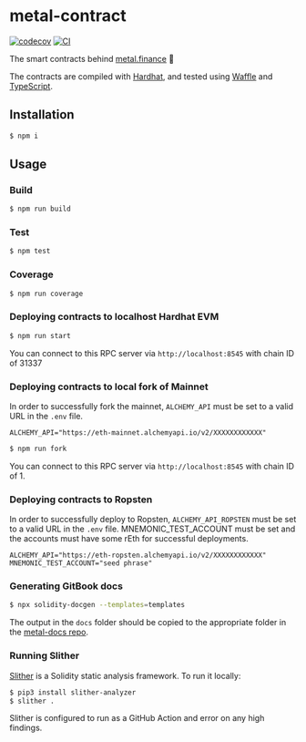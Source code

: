 # metal-contract

[![codecov](https://codecov.io/gh/metal-finance/metal-contract/branch/master/graph/badge.svg?token=CI26SD9SGE)](https://codecov.io/gh/metal-finance/metal-contract)
[![CI](https://github.com/metal-finance/metal-contract/workflows/CI/badge.svg)](https://github.com/metal-finance/metal-contract/actions?query=workflow%3ACI)

The smart contracts behind [metal.finance](https://metalswap.finance) 🤠

The contracts are compiled with [Hardhat](https://hardhat.org/getting-started/), and tested using [Waffle](https://hardhat.org/guides/waffle-testing.html#testing-with-ethers-js-waffle) and [TypeScript](https://hardhat.org/guides/typescript.html#typescript-support).

## Installation

```bash
$ npm i
```

## Usage

### Build

```bash
$ npm run build
```

### Test

```bash
$ npm test
```

### Coverage

```bash
$ npm run coverage
```

### Deploying contracts to localhost Hardhat EVM

```bash
$ npm run start
```
You can connect to this RPC server via `http://localhost:8545` with chain ID of 31337

### Deploying contracts to local fork of Mainnet

In order to successfully fork the mainnet, `ALCHEMY_API` must be set to a valid URL in the `.env` file.
```
ALCHEMY_API="https://eth-mainnet.alchemyapi.io/v2/XXXXXXXXXXXX"
```

```bash
$ npm run fork
```
You can connect to this RPC server via `http://localhost:8545` with chain ID of 1.

### Deploying contracts to Ropsten

In order to successfully deploy to Ropsten, `ALCHEMY_API_ROPSTEN` must be set to a valid URL in the `.env` file.
MNEMONIC_TEST_ACCOUNT must be set and the accounts must have some rEth for successful deployments.
```
ALCHEMY_API="https://eth-ropsten.alchemyapi.io/v2/XXXXXXXXXXXX"
MNEMONIC_TEST_ACCOUNT="seed phrase"
```


### Generating GitBook docs

```bash
$ npx solidity-docgen --templates=templates
```

The output in the `docs` folder should be copied to the appropriate folder in the [metal-docs repo](https://docs.metalswap.finance/).

### Running Slither

[Slither](https://github.com/crytic/slither) is a Solidity static analysis framework. To run it locally:

```bash
$ pip3 install slither-analyzer
$ slither .
```

Slither is configured to run as a GitHub Action and error on any high findings.
